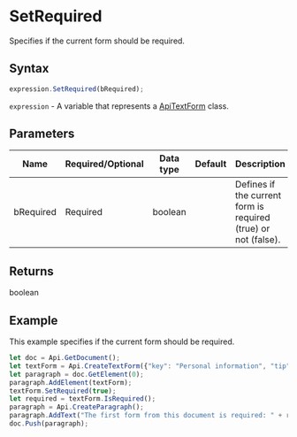# SetRequired

Specifies if the current form should be required.

## Syntax

```javascript
expression.SetRequired(bRequired);
```

`expression` - A variable that represents a [ApiTextForm](../ApiTextForm.md) class.

## Parameters

| **Name** | **Required/Optional** | **Data type** | **Default** | **Description** |
| ------------- | ------------- | ------------- | ------------- | ------------- |
| bRequired | Required | boolean |  | Defines if the current form is required (true) or not (false). |

## Returns

boolean

## Example

This example specifies if the current form should be required.

```javascript editor-
let doc = Api.GetDocument();
let textForm = Api.CreateTextForm({"key": "Personal information", "tip": "Enter your first name", "placeholder": "First name", "comb": true, "maxCharacters": 10, "cellWidth": 3, "multiLine": false, "autoFit": false});
let paragraph = doc.GetElement(0);
paragraph.AddElement(textForm);
textForm.SetRequired(true);
let required = textForm.IsRequired();
paragraph = Api.CreateParagraph();
paragraph.AddText("The first form from this document is required: " + required);
doc.Push(paragraph);
```
